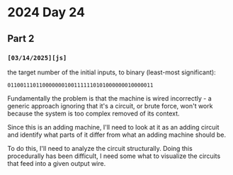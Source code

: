 # 2024 Day 24

## Part 2

### `[03/14/2025][js]`

the target number of the initial inputs, to binary (least-most significant):

```
0110011101100000001001111110101000000010000011
```

Fundamentally the problem is that the machine is wired incorrectly - a generic approach ignoring that it's a circuit, or brute force, won't work because the system is too complex removed of its context.

Since this is an adding machine, I'll need to look at it as an adding circuit and identify what parts of it differ from what an adding machine should be.

To do this, I'll need to analyze the circuit structurally. Doing this procedurally has been difficult, I need some what to visualize the circuits that feed into a given output wire.
